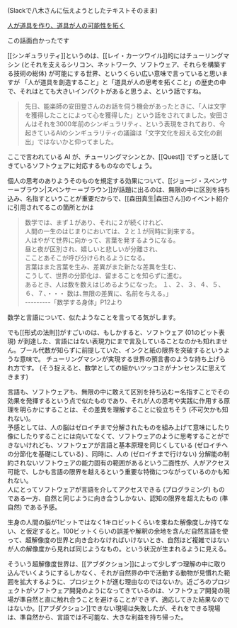(Slackで八木さんに伝えようとしたテキストそのまま)

[人が道具を作り、道具が人の可能性を拓く](https://medium.com/@YujiYamada/%E4%BA%BA%E3%81%8C%E9%81%93%E5%85%B7%E3%82%92%E4%BD%9C%E3%82%8A-%E9%81%93%E5%85%B7%E3%81%8C%E4%BA%BA%E3%81%AE%E5%8F%AF%E8%83%BD%E6%80%A7%E3%82%92%E6%8B%93%E3%81%8F-74d23e04c49e)

この話面白かったです

[[シンギュラリティ]]というのは、[[レイ・カーツワイル]]的にはチューリングマシン (とそれを支えるシリコン、ネットワーク、ソフトウェア、それらを構築する技術の総体) が可能にする世界、というくらい広い意味で言っていると思いますが
「人が道具を創造すること」と「道具が人の思考を拓くこと」の歴史の中で、それはとても大きいインパクトがあると思うよ、という話ですね。

> 先日、能楽師の安田登さんのお話を伺う機会があったときに、「人は文字を獲得したことによって心を獲得した」という話をされてました。安田さんはそれを3000年前のシンギュラリティ、という表現をされており、今起きているAIのシンギュラリティの議論は「文字文化を超える文化の創出」ではないかと仰ってました。

ここで言われている AI が、チューリングマシンとか、[[Quest]] でずっと話してきているソフトウェアに対応するものなのでしょう。

個人の思考のありようそのものを規定する効果について、[[ジョージ・スペンサー＝ブラウン|スペンサー＝ブラウン]]が話題に出るのは、無限の中に区別を持ち込み、名指すということが重要だからで、[[森田真生|森田さん]]のイベント紹介に引用されてるこの箇所とかは

> 数学では、まず１があり、それに２が続くけれど、  
> 人間の一生のはじまりにおいては、２と１が同時に到来する。  
> 人はやがて世界に向かって、言葉を発するようになる。  
> 昼と夜が区別され、嬉しいと悲しいが分離され、  
> こことあそこが呼び分けられるようになる。  
> 言葉はまた言葉を生み、差異がまた新たな差異を生む、  
> こうして、世界の分節化は、留まることを知らずに進む。  
> あるとき、人は数を数えはじめるようになった。
> １、２、３、４、５、６、７、・・・
> 数は､無限の差異に、名前を与える。」  
> ---------「数学する身体」P12より

数学と言語について、似たようなことを言ってる気がします。

でも[[形式の法則]]がすごいのは、もしかすると、ソフトウェア (01のビット表現) が到達した、言語にはない表現力にまで言及していることなのかも知れません。ブール代数が知らずに前提していた、インクと紙の限界を突破するというような意味で。
チューリングマシンが実現する世界の預言書のような持ち上げられ方です。
(そう捉えると、数学としての細かいツッコミがナンセンスに思えてきます)

言語も、ソフトウェアも、無限の中に敢えて区別を持ち込む＝名指すことでその効果を発揮するという点で似たものであり、それが人の思考や実践に作用する原理を明らかにすることは、その差異を理解することに役立ちそう (不可欠かも知れない)。  
予感としては、人の脳はゼロイチまで分解されたものを組み上げて意味にしたり像にしたりすることには向いてなくて、ソフトウェアのように思考することができないけれども、ソフトウェアが言語と基本原理を同じくしている (ゼロイチへの分節化を基礎にしている) 、同時に、人の (ゼロイチまで行けない) 分解能の制約されないソフトウェアの能力固有の範囲があるという二面性が、人がアクセス可能で、しかも言語の限界を越えるという重要な特徴につながっているのかも知れない。  
人にとってソフトウェアが言語を介してアクセスできる (プログラミング) ものである一方、自然と同じように向き合うしかない、認知の限界を超えたもの (準自然) である予感。

生身の人間の脳が1ビットではなく1キロビットくらいを束ねた解像度しか持てない、と仮定すると。100ビットくらいの誤差や解釈の余地を含んだ自然言語を使って、超解像度の世界と向き合わなければいけないとき、自然ほど複雑ではないが人の解像度から見れば同じようなもの。という状況が生まれるように見える。

そういう超解像度世界は、[[アブダクション]]によって少しずつ理解の中に取り込んでいくようにするしかなく、それが自然界の中で活動する動物が見慣れた範囲を拡大するように、プロジェクトが進む理由なのではないか。近ごろのプロジェクトがソフトウェア開発のようになってきているのは、ソフトウェア開発の現場が準自然と直に触れ合うことを避けることができず、適応してきた結果なのではないか。[[アブダクション]]できない現場は失敗したが、それをできる現場は、準自然から、言語では不可能な、大きな利益を持ち帰った。